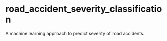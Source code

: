 # road_accident_severity_classification
A machine learning approach to predict severity of road accidents.
